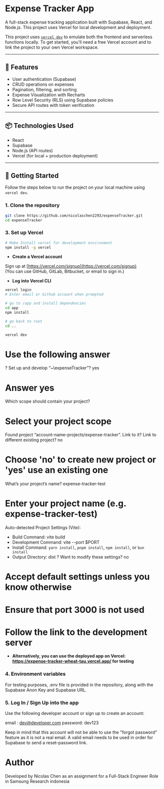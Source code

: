 # Expense Tracker App

A full-stack expense tracking application built with Supabase, React, and Node.js. This project uses Vercel for local development and deployment.

This project uses [`vercel dev`](https://vercel.com/docs/cli/dev) to emulate both the frontend and serverless functions locally. To get started, you'll need a free Vercel account and to link the project to your own Vercel workspace.

---

## 🚀 Features

- User authentication (Supabase)
- CRUD operations on expenses
- Pagination, filtering, and sorting
- Expense Visualization with Recharts
- Row Level Security (RLS) using Supabase policies
- Secure API routes with token verification

---

## 📦 Technologies Used

- React
- Supabase
- Node.js (API routes)
- Vercel (for local + production deployment)

---

## 🔧 Getting Started

Follow the steps below to run the project on your local machine using `vercel dev`.

### 1. Clone the repository

```bash
git clone https://github.com/nicolaschen2293/expenseTracker.git
cd expenseTracker
```

### 3. Set up Vercel

```bash
# Make Install vercel for development environment
npm install -g vercel
```
- **Create a Vercel account**

Sign up at [https://vercel.com/signup](https://vercel.com/signup)  
(You can use GitHub, GitLab, Bitbucket, or email to sign in.)

- **Log into Vercel CLI**

```bash
vercel login
# Enter email or Github account when prompted

# go to /app and install dependencies
cd app
npm install

# go back to root
cd ..

vercel dev
```
# Use the following answer

? Set up and develop “~\expenseTracker”? yes
# Answer yes

Which scope should contain your project?
# Select your project scope

Found project “account-name-projects/expense-tracker”. Link to it?
Link to different existing project? no 
# Choose 'no' to create new project or 'yes' use an existing one

What’s your project’s name? expense-tracker-test
# Enter your project name (e.g. expense-tracker-test)

Auto-detected Project Settings (Vite):
- Build Command: vite build
- Development Command: vite --port $PORT
- Install Command: `yarn install`, `pnpm install`, `npm install`, or `bun install`
- Output Directory: dist
? Want to modify these settings? no
# Accept default settings unless you know otherwise
# Ensure that port 3000 is not used
# Follow the link to the development server

- **Alternatively, you can use the deployed app on Vercel: https://expense-tracker-wheat-tau.vercel.app/ for testing**

### 4. Environment variables

For testing purposes, .env file is provided in the repository, along with the Supabase Anon Key and Supabase URL.

### 5. Log In / Sign Up into the app

Use the following developer account or sign up to create an account:

email   : dev@developer.com
password: dev123

Keep in mind that this account will not be able to use the "forgot password" feature as it is not a real email. A valid email needs to be used in order for Supabase to send a reset-password link.

# Author

Developed by Nicolas Chen as an assignment for a Full-Stack Engineer Role in Samsung Research indonesia

